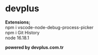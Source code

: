 # devplus

<b>Extensions;</b><br>
npm i vscode-node-debug-process-picker
<br>
npm i Git History
<br>
node 16.18.1



<b>powered by devplus.com.tr<b>